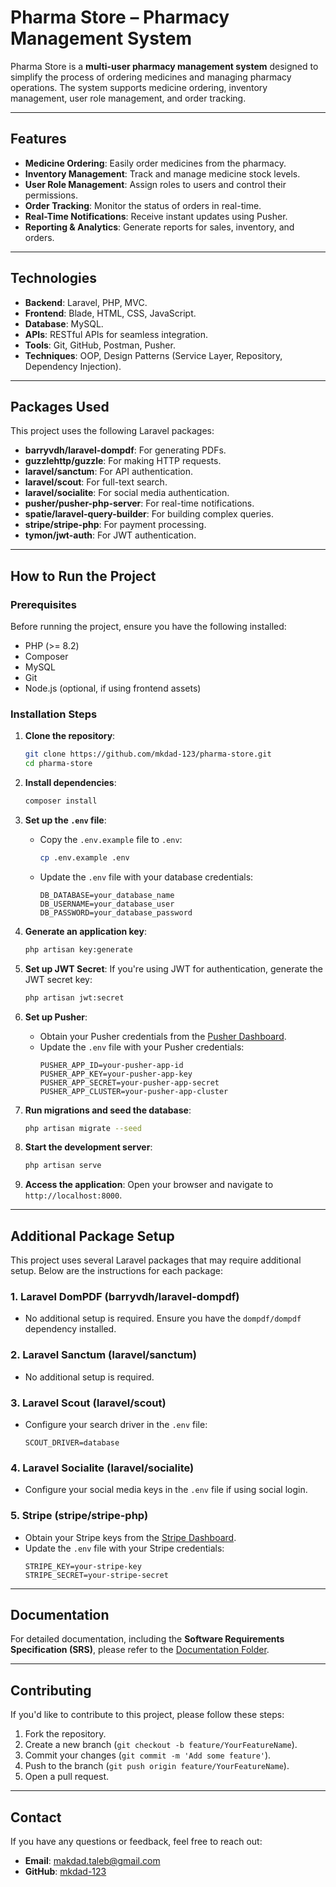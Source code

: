 
# Pharma Store – Pharmacy Management System

Pharma Store is a **multi-user pharmacy management system** designed to simplify the process of ordering medicines and managing pharmacy operations. The system supports medicine ordering, inventory management, user role management, and order tracking.

---

## Features

- **Medicine Ordering**: Easily order medicines from the pharmacy.
- **Inventory Management**: Track and manage medicine stock levels.
- **User Role Management**: Assign roles to users and control their permissions.
- **Order Tracking**: Monitor the status of orders in real-time.
- **Real-Time Notifications**: Receive instant updates using Pusher.
- **Reporting & Analytics**: Generate reports for sales, inventory, and orders.

---

## Technologies

- **Backend**: Laravel, PHP, MVC.
- **Frontend**: Blade, HTML, CSS, JavaScript.
- **Database**: MySQL.
- **APIs**: RESTful APIs for seamless integration.
- **Tools**: Git, GitHub, Postman, Pusher.
- **Techniques**: OOP, Design Patterns (Service Layer, Repository, Dependency Injection).

---

## Packages Used

This project uses the following Laravel packages:

- **barryvdh/laravel-dompdf**: For generating PDFs.
- **guzzlehttp/guzzle**: For making HTTP requests.
- **laravel/sanctum**: For API authentication.
- **laravel/scout**: For full-text search.
- **laravel/socialite**: For social media authentication.
- **pusher/pusher-php-server**: For real-time notifications.
- **spatie/laravel-query-builder**: For building complex queries.
- **stripe/stripe-php**: For payment processing.
- **tymon/jwt-auth**: For JWT authentication.

---

## How to Run the Project

### Prerequisites

Before running the project, ensure you have the following installed:
- PHP (>= 8.2)
- Composer
- MySQL
- Git
- Node.js (optional, if using frontend assets)

### Installation Steps

1. **Clone the repository**:
   ```bash
   git clone https://github.com/mkdad-123/pharma-store.git
   cd pharma-store
   ```

2. **Install dependencies**:
   ```bash
   composer install
   ```

3. **Set up the `.env` file**:
    - Copy the `.env.example` file to `.env`:
      ```bash
      cp .env.example .env
      ```
    - Update the `.env` file with your database credentials:
      ```plaintext
      DB_DATABASE=your_database_name
      DB_USERNAME=your_database_user
      DB_PASSWORD=your_database_password
      ```

4. **Generate an application key**:
   ```bash
   php artisan key:generate
   ```

5. **Set up JWT Secret**:
   If you're using JWT for authentication, generate the JWT secret key:
   ```bash
   php artisan jwt:secret
   ```

6. **Set up Pusher**:
    - Obtain your Pusher credentials from the [Pusher Dashboard](https://dashboard.pusher.com/).
    - Update the `.env` file with your Pusher credentials:
      ```plaintext
      PUSHER_APP_ID=your-pusher-app-id
      PUSHER_APP_KEY=your-pusher-app-key
      PUSHER_APP_SECRET=your-pusher-app-secret
      PUSHER_APP_CLUSTER=your-pusher-app-cluster
      ```

7. **Run migrations and seed the database**:
   ```bash
   php artisan migrate --seed
   ```

8. **Start the development server**:
   ```bash
   php artisan serve
   ```

9. **Access the application**:
   Open your browser and navigate to `http://localhost:8000`.

---

## Additional Package Setup

This project uses several Laravel packages that may require additional setup. Below are the instructions for each package:

### 1. **Laravel DomPDF (barryvdh/laravel-dompdf)**
- No additional setup is required. Ensure you have the `dompdf/dompdf` dependency installed.

### 2. **Laravel Sanctum (laravel/sanctum)**
- No additional setup is required.

### 3. **Laravel Scout (laravel/scout)**
- Configure your search driver in the `.env` file:
  ```plaintext
  SCOUT_DRIVER=database 
  ```

### 4. **Laravel Socialite (laravel/socialite)**
- Configure your social media keys in the `.env` file if using social login.

### 5. **Stripe (stripe/stripe-php)**
- Obtain your Stripe keys from the [Stripe Dashboard](https://dashboard.stripe.com/).
- Update the `.env` file with your Stripe credentials:
  ```plaintext
  STRIPE_KEY=your-stripe-key
  STRIPE_SECRET=your-stripe-secret
  ```

---

## Documentation

For detailed documentation, including the **Software Requirements Specification (SRS)**, please refer to the [Documentation Folder](/docs).

---

## Contributing

If you'd like to contribute to this project, please follow these steps:
1. Fork the repository.
2. Create a new branch (`git checkout -b feature/YourFeatureName`).
3. Commit your changes (`git commit -m 'Add some feature'`).
4. Push to the branch (`git push origin feature/YourFeatureName`).
5. Open a pull request.

---


## Contact

If you have any questions or feedback, feel free to reach out:
- **Email**: makdad.taleb@gmail.com
- **GitHub**: [mkdad-123](https://github.com/mkdad-123)

